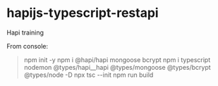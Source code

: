 # hapijs-typescript-restapi
Hapi training

From console:
> npm init -y
> npm i @hapi/hapi mongoose bcrypt
> npm i typescript nodemon @types/hapi__hapi @types/mongoose @types/bcrypt @types/node -D
> npx tsc --init
> npm run build
